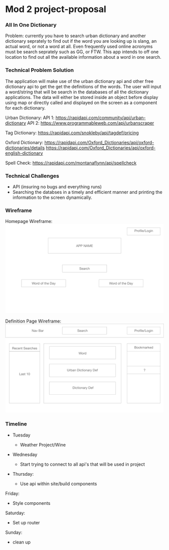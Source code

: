 # Mod 2 project-proposal

 ### All In One Dictionary
Problem: currently you have to search urban dictionary and another dictionary seprately to find out if the word you are looking up is slang, an actual word, or not a word at all. Even frequently used online acronyms must be search seprately such as GG, or FTW. This app intends to off one location to find out all the available information about a word in one search.



### Technical Problem Solution
The application will make use of the urban dictionary api and other free dictionary api to get the get the definitions of the words. The user will input a word/string that will be search in the databases of all the dictionary applications. The data will either be stored inside an object before display using map or directly called and  displayed on the screen as a component for each dictionary.

Urban Dictionary:
API 1: https://rapidapi.com/community/api/urban-dictionary
API 2: https://www.programmableweb.com/api/urbanscraper

Tag Dictionary:
https://rapidapi.com/snokleby/api/tagdef/pricing

Oxford Dictionary:
https://rapidapi.com/Oxford_Dictionaries/api/oxford-dictionaries/details
https://rapidapi.com/Oxford_Dictionaries/api/oxford-english-dictionary

Spell Check:
https://rapidapi.com/montanaflynn/api/spellcheck






### Technical Challenges 
- API (insuring no bugs and everything runs)
- Searching the databses in a timely and efficient manner and printing the information to the screen dynamically.


### Wireframe
Homepage Wireframe:
![Test Image 1](wireframe1.png)

Definition Page Wireframe:
![Test Image 1](wireframe2.png)




### Timeline

- Tuesday

  - Weather Project/Wine

 - Wednesday 
    - Start trying to connect to all api's that will be used in project
    
- Thursday:
   - Use api within site/build components

Friday:
- Style components

Saturday:
- Set up router

Sunday:
- clean up



